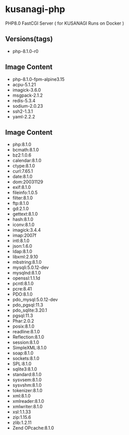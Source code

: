 # kusanagi-php
PHP8.0 FastCGI Server ( for KUSANAGI Runs on Docker )

## Versions(tags)
- php-8.1.0-r0

## Image Content
- php-8.1.0-fpm-alpine3.15
- acpu-5.1.21
- imagick-3.6.0
- msgpack-2.1.2
- redis-5.3.4
- sodium-2.0.23
- ssh2-1.3.1
- yaml-2.2.2

## Image Content
- php:8.1.0
- bcmath:8.1.0
- bz2:1.0.6
- calendar:8.1.0
- ctype:8.1.0
- curl:7.65.1
- date:8.1.0
- dom:20031129
- exif:8.1.0
- fileinfo:1.0.5
- filter:8.1.0
- ftp:8.1.0
- gd:2.1.0
- gettext:8.1.0
- hash:8.1.0
- iconv:8.1.0
- imagick:3.4.4
- imap:2007f
- intl:8.1.0
- json:1.6.0
- ldap:8.1.0
- libxml:2.9.10
- mbstring:8.1.0
- mysqli:5.0.12-dev
- mysqlnd:8.1.0
- openssl:1.1.1d
- pcntl:8.1.0
- pcre:8.41
- PDO:8.1.0
- pdo_mysql:5.0.12-dev
- pdo_pgsql:11.3
- pdo_sqlite:3.20.1
- pgsql:11.3
- Phar:2.0.2
- posix:8.1.0
- readline:8.1.0
- Reflection:8.1.0
- session:8.1.0
- SimpleXML:8.1.0
- soap:8.1.0
- sockets:8.1.0
- SPL:8.1.0
- sqlite3:8.1.0
- standard:8.1.0
- sysvsem:8.1.0
- sysvshm:8.1.0
- tokenizer:8.1.0
- xml:8.1.0
- xmlreader:8.1.0
- xmlwriter:8.1.0
- xsl:1.1.33
- zip:1.15.6
- zlib:1.2.11
- Zend OPcache:8.1.0

